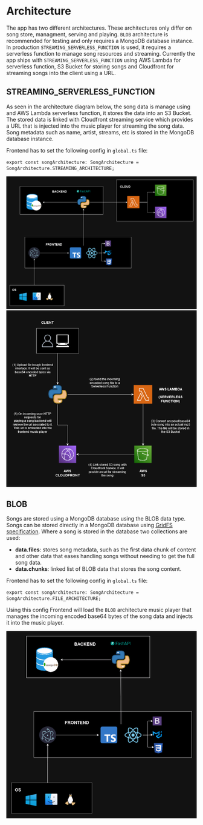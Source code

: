 # Architecture

The app has two different architectures. These architectures only differ on song store, managment, serving
and playing. `BLOB` architecture is recommended for testing and only requires a MongoDB database instance. In production `STREAMING_SERVERLESS_FUNCTION` is used, it requires a serverless function to manage song resources and streaming. Currently the app ships with `STREAMING_SERVERLESS_FUNCTION` using AWS Lambda for serverless function, S3 Bucket for storing songs and Cloudfront for streaming songs into the client using a URL.

## STREAMING_SERVERLESS_FUNCTION

As seen in the architecture diagram below, the song data is manage using and AWS Lambda serverless function, it
stores the data into an S3 Bucket. The stored data is linked with Cloudfront streaming service which provides
a URL that is injected into the music player for streaming the song data. Song metadata such as name, artist, streams, etc is stored in the MongoDB database instance.

Frontend has to set the following config in `global.ts` file:

```
export const songArchitecture: SongArchitecture = SongArchitecture.STREAMING_ARCHITECTURE;
```

![STREAMING SERVERLESS ARCHITECTURE](assets/architecture/app_architecture_aws_serverless.png)
![STREAMING SONG ARCHITECTURE](assets/architecture/song_architecture_aws_serverless_function.png)


## BLOB

Songs are stored using a MongoDB database using the BLOB data type. Songs can be stored directly in a MongoDB database using [GridFS specification](https://www.mongodb.com/docs/manual/core/gridfs/). Where
a song is stored in the database two collections are used:

* **data.files**: stores song metadata, such as the first data chunk of content and other data that
eases handling songs without needing to get the full song data.
* **data.chunks**: linked list of BLOB data that stores the song content.

Frontend has to set the following config in `global.ts` file:

```
export const songArchitecture: SongArchitecture = SongArchitecture.FILE_ARCHITECTURE;
```

Using this config Frontend will load the `BLOB` architecture music player that manages the incoming
encoded base64 bytes of the song data and injects it into the music player.

![BLOB ARCHITECTURE](assets/architecture/app_architecture_blob.png)
